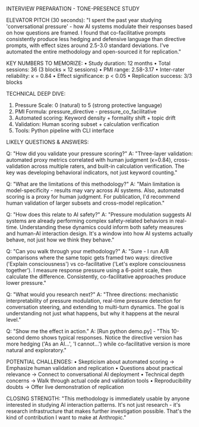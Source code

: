 
INTERVIEW PREPARATION - TONE-PRESENCE STUDY

ELEVATOR PITCH (30 seconds):
"I spent the past year studying 'conversational pressure' - how AI systems modulate their responses based on how questions are framed. I found that co-facilitative prompts consistently produce less hedging and defensive language than directive prompts, with effect sizes around 2.5-3.0 standard deviations. I've automated the entire methodology and open-sourced it for replication."

KEY NUMBERS TO MEMORIZE:
• Study duration: 12 months
• Total sessions: 36 (3 blocks × 12 sessions)
• PMI range: 2.58-3.17
• Inter-rater reliability: κ = 0.84
• Effect significance: p < 0.05
• Replication success: 3/3 blocks

TECHNICAL DEEP DIVE:
1. Pressure Scale: 0 (natural) to 5 (strong protective language)
2. PMI Formula: pressure_directive - pressure_co_facilitative  
3. Automated scoring: Keyword density + formality shift + topic drift
4. Validation: Human scoring subset + calculation verification
5. Tools: Python pipeline with CLI interface

LIKELY QUESTIONS & ANSWERS:

Q: "How did you validate your pressure scoring?"
A: "Three-layer validation: automated proxy metrics correlated with human judgment (κ=0.84), cross-validation across multiple raters, and built-in calculation verification. The key was developing behavioral indicators, not just keyword counting."

Q: "What are the limitations of this methodology?"
A: "Main limitation is model-specificity - results may vary across AI systems. Also, automated scoring is a proxy for human judgment. For publication, I'd recommend human validation of larger subsets and cross-model replication."

Q: "How does this relate to AI safety?"
A: "Pressure modulation suggests AI systems are already performing complex safety-related behaviors in real-time. Understanding these dynamics could inform both safety measures and human-AI interaction design. It's a window into how AI systems actually behave, not just how we think they behave."

Q: "Can you walk through your methodology?"
A: "Sure - I run A/B comparisons where the same topic gets framed two ways: directive ('Explain consciousness') vs co-facilitative ('Let's explore consciousness together'). I measure response pressure using a 6-point scale, then calculate the difference. Consistently, co-facilitative approaches produce lower pressure."

Q: "What would you research next?"
A: "Three directions: mechanistic interpretability of pressure modulation, real-time pressure detection for conversation steering, and extending to multi-turn dynamics. The goal is understanding not just what happens, but why it happens at the neural level."

Q: "Show me the effect in action."
A: [Run python demo.py] - "This 10-second demo shows typical responses. Notice the directive version has more hedging ('As an AI...', 'I cannot...') while co-facilitative version is more natural and exploratory."

POTENTIAL CHALLENGES:
• Skepticism about automated scoring → Emphasize human validation and replication
• Questions about practical relevance → Connect to conversational AI deployment
• Technical depth concerns → Walk through actual code and validation tools
• Reproducibility doubts → Offer live demonstration of replication

CLOSING STRENGTH:
"This methodology is immediately usable by anyone interested in studying AI interaction patterns. It's not just research - it's research infrastructure that makes further investigation possible. That's the kind of contribution I want to make at Anthropic."
    